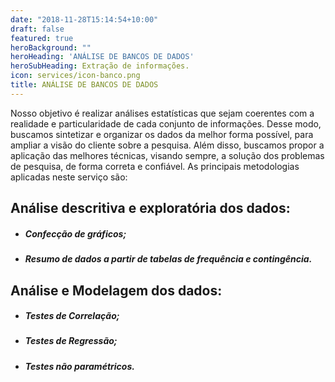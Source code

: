 ```yaml
---
date: "2018-11-28T15:14:54+10:00"
draft: false
featured: true
heroBackground: ""
heroHeading: 'ANÁLISE DE BANCOS DE DADOS'
heroSubHeading: Extração de informações.
icon: services/icon-banco.png
title: ANÁLISE DE BANCOS DE DADOS
---
```


Nosso objetivo é realizar análises estatísticas que sejam coerentes com a realidade e particularidade de cada conjunto de informações. Desse modo, buscamos sintetizar e organizar os dados da melhor forma possível, para ampliar a visão do cliente sobre a pesquisa. Além disso, buscamos propor a aplicação das melhores técnicas, visando sempre, a solução dos problemas de pesquisa, de forma correta e
confiável. As principais metodologias aplicadas neste serviço são:

## Análise descritiva e exploratória dos dados:

- ##### Confecção de gráficos;
- ##### Resumo de dados a partir de tabelas de frequência e contingência.

## Análise e Modelagem dos dados:

- ##### Testes de Correlação;
- ##### Testes de Regressão;
- ##### Testes não paramétricos.

